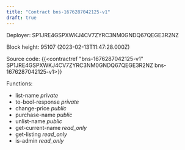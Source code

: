```yaml
---
title: "Contract bns-1676287042125-v1"
draft: true
---
```

Deployer: SP1JRE4GSPXWKJ4CV7ZYRC3NM0GNDQ67QEGE3R2NZ


 



Block height: 95107 (2023-02-13T11:47:28.000Z)

Source code: {{<contractref "bns-1676287042125-v1" SP1JRE4GSPXWKJ4CV7ZYRC3NM0GNDQ67QEGE3R2NZ bns-1676287042125-v1>}}

Functions:

* list-name _private_
* to-bool-response _private_
* change-price _public_
* purchase-name _public_
* unlist-name _public_
* get-current-name _read_only_
* get-listing _read_only_
* is-admin _read_only_
